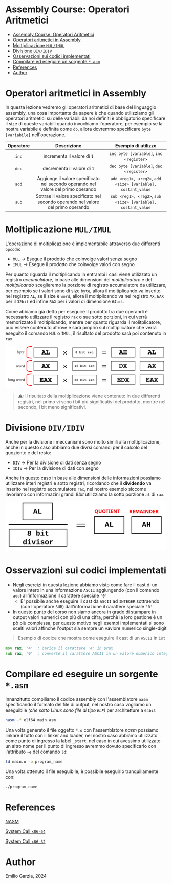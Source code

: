 # Assembly Course: Operatori Aritmetici


- [Assembly Course: Operatori Aritmetici](#assembly-course-operatori-aritmetici)
- [Operatori aritmetici in Assembly](#operatori-aritmetici-in-assembly)
- [Moltiplicazione `MUL/IMUL`](#moltiplicazione-mulimul)
- [Divisione `DIV/IDIV`](#divisione-dividiv)
- [Osservazioni sui codici implementati](#osservazioni-sui-codici-implementati)
- [Compilare ed eseguire un sorgente `*.asm`](#compilare-ed-eseguire-un-sorgente-asm)
- [References](#references)
- [Author](#author)

# Operatori aritmetici in Assembly

In questa lezione vedremo gli operatori aritmetici di base del linguaggio assembly, una cosa importante da sapere è che quando utilizziamo gli operatori aritmetici su delle variabili da noi definiti è obbligatorio specificare il size di queste variabili quando invochiamo l'operatore, per esempio se la nostra variabile è definita come `db`, allora dovremmo specificare `byte [variabile]` nell'operazione.

| Operatore | Descrizione | Esempio di utilizzo |
|:-:|:-:|:-:|
| `inc` | incrementa il valore di `1` | `inc byte [variable]`, `inc <register>` |
| `dec` | decrementa il valore di `1` | `dec byte [variable]`, `dec <register>` |
| `add` | Aggiunge il valore specificato nel secondo operando nel valore del primo operando | `add <reg1>, <reg2>`, `add <size> [variable], costant_value` |
| `sub` | Sottrae il valore specificato nel secondo operando nel valore del primo operando | `sub <reg1>, <reg2>`, `sub <size> [variable], costant_value` |

# Moltiplicazione `MUL/IMUL`

L'operazione di moltiplicazione è implementabile attraverso due differenti `opcode`:

- `MUL` &rarr; Esegue il prodotto che coinvolge valori senza segno
- `IMUL` &rarr; Esegue il prodotto che coinvolge valori con segno

Per quanto riguarda il moltiplicando in entrambi i casi viene utilizzato un registro *accumulatore*, in base alle dimensioni del *moltiplicatore* e del *moltiplicando* sceglieremo la porzione di registro accumulatore da utilizzare, per esempio se i valori sono di size `byte`, allora il moltiplicando va inserito nel registro `AL`, se il size è `word`, allora il moltiplicando va nel registro `AX`, `EAX` per il `32bit` ed infine `RAX` per i valori di dimensione `64bit`.

Come abbiamo già detto per eseguire il prodotto tra due operandi è necessario utilizzare il registro `rax` o sue sotto porzioni, in cui verrà memorizzato il moltiplicando, mentre per quanto riguarda il molitplicatore, può essere contenuto altrove e sarà proprio sul moltiplicatore che verrà eseguito il comando `MUL` o `IMUL`, il risultato del prodotto sarà poi contenuto in `rax`.

![registri per la moltiplicazione](images/mul_register.svg)

> ⚠: Il risultato della moltiplicazione viene contenuto in due differenti registri, nel primo vi sono i bit più significativi del prodotto, mentre nel secondo, i bit meno significativi.

# Divisione `DIV/IDIV`

Anche per la divisione i meccanismi sono molto simili alla moltiplicazione, anche in questo caso abbiamo due divrsi comandi per il calcolo del quoziente e del resto:

- `DIV` &rarr; Per la divisione di dati senza segno
- `IDIV` &rarr; Per la divisione di dati con segno

Anche in questo caso in base alle dimensioni delle informazioni possiamo utilizzare interi registri e sotto registri, ricordando che il **dividendo** va inserito nel registro accumulatore `rax`, nel nostro esempio siccome lavoriamo con informazini grandi $8bit$ utilizziamo la sotto porzione `al` di `rax`.

![registri divisione](images/division.svg)

# Osservazioni sui codici implementati

* Negli esercizi in questa lezione abbiamo visto come fare il cast di un valore intero in una informazione `ASCII` aggiungendo (con il comando `add`) all'informazione il carattere speciale `'0'`
  * E' possibile anche eseguire il cast da `ASCII` ad `INTEGER` sottraendo (con l'operatore `SUB`) dall'informazione il carattere speciale `'0'`
* In questo punto del corso non siamo ancora in grado di stampare in output valori numerici con più di una cifra, perchè la loro gestione è un pò più complessa, per questo motivo negli esempi implementati si sono scelti valori affinchè l'output sia sempre un vavlore numerico single-digit

> Esempio di codice che mostra come eseguire il cast di un `ASCII` in `int`

```asm
mov rax, '4'  ; carica il carattere '4' in $rax
sub rax, '0'  ; converte il carattere ASCII in un valore numerico integer
```

# Compilare ed eseguire un sorgente `*.asm`

Innanzitutto compiliamo il codice assembly con l'assemblatore `nasm` specificando il formato del file di output, nel nostro caso vogliamo un eseguibile *(che sotto Linux sono file di tipo `ELF`)* per architetture a `64bit`

```bash
nasm -f elf64 main.asm
```

Una volta generato il file oggetto `*.o` con l'assemblatore *nasm* possiamo linkare il tutto con il linker and loader, nel nostro caso abbiamo utilizzato come punto di ingresso la label `_start`, nel caso in cui avessimo utilizzato un altro nome per il punto di ingresso avremmo dovuto specificarlo con l'attributo `-e` del comando `ld`:

```bash
ld main.o -o program_name
```

Una volta ottenuto il file eseguibile, è possibile eseguirlo tranquillamente con:

```bash
./program_name
```
# References

[NASM](https://www.nasm.us/)

[System Call `x86-64`](https://blog.rchapman.org/posts/Linux_System_Call_Table_for_x86_64/)

[System Call `x86-32`](https://www.tutorialspoint.com/assembly_programming/assembly_system_calls.htm)

# Author

Emilio Garzia, 2024